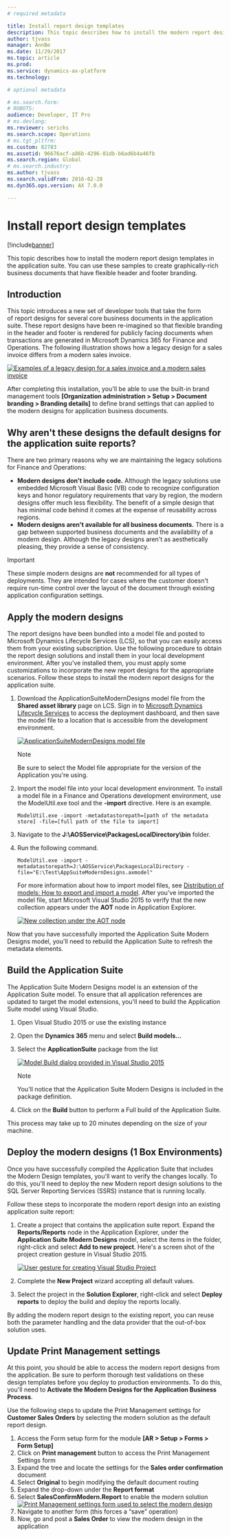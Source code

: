 ```yaml
---
# required metadata

title: Install report design templates
description: This topic describes how to install the modern report design templates in the application suite. You can use these samples to create graphically-rich business documents that have flexible header and footer branding.
author: tjvass
manager: AnnBe
ms.date: 11/29/2017
ms.topic: article
ms.prod: 
ms.service: dynamics-ax-platform
ms.technology: 

# optional metadata

# ms.search.form: 
# ROBOTS: 
audience: Developer, IT Pro
# ms.devlang: 
ms.reviewer: sericks
ms.search.scope: Operations
# ms.tgt_pltfrm: 
ms.custom: 82783
ms.assetid: 96676acf-a86b-4296-81db-b6ad6b4a46fb
ms.search.region: Global
# ms.search.industry: 
ms.author: tjvass
ms.search.validFrom: 2016-02-28
ms.dyn365.ops.version: AX 7.0.0

---
```


# Install report design templates

[!include[banner](../includes/banner.md)]


This topic describes how to install the modern report design templates in the application suite. You can use these samples to create graphically-rich business documents that have flexible header and footer branding.

Introduction
------------

This topic introduces a new set of developer tools that take the form of report designs for several core business documents in the application suite. These report designs have been re-imagined so that flexible branding in the header and footer is rendered for publicly facing documents when transactions are generated in Microsoft Dynamics 365 for Finance and Operations. The following illustration shows how a legacy design for a sales invoice differs from a modern sales invoice. 

[![Examples of a legacy design for a sales invoice and a modern sales invoice](./media/design-comparison-1024x653.png)](./media/design-comparison.png)

After completing this installation, you'll be able to use the built-in brand management tools **[Organization administration > Setup > Document branding > Branding details]** to define brand settings that can applied to the modern designs for application business documents. 

## Why aren't these designs the default designs for the application suite reports?
There are two primary reasons why we are maintaining the legacy solutions for Finance and Operations:

-   **Modern designs don't include code.** Although the legacy solutions use embedded Microsoft Visual Basic (VB) code to recognize configuration keys and honor regulatory requirements that vary by region, the modern designs offer much less flexibility. The benefit of a simple design that has minimal code behind it comes at the expense of reusability across regions.
-   **Modern designs aren't available for all business documents.** There is a gap between supported business documents and the availability of a modern design. Although the legacy designs aren't as aesthetically pleasing, they provide a sense of consistency.

> [!Important]
> These simple modern designs are **not** recommended for all types of deployments. They are intended for cases where the customer doesn't require run-time control over the layout of the document through existing application configuration settings.

## Apply the modern designs
The report designs have been bundled into a model file and posted to Microsoft Dynamics Lifecycle Services (LCS), so that you can easily access them from your existing subscription. Use the following procedure to obtain the report design solutions and install them in your local development environment. After you've installed them, you must apply some customizations to incorporate the new report designs for the appropriate scenarios. Follow these steps to install the modern report designs for the application suite.

1.  Download the ApplicationSuiteModernDesigns model file from the **Shared asset library** page on LCS. Sign in to [Microsoft Dynamics Lifecycle Services](https://lcs.dynamics.com/) to access the deployment dashboard, and then save the model file to a location that is accessible from the development environment. 

	[![ApplicationSuiteModernDesigns model file](./media/lcs-shared-asset-library-1024x489.png)](./media/lcs-shared-asset-library.png)

	> [!Note]
	> Be sure to select the Model file appropriate for the version of the Application you're using.

2.  Import the model file into your local development environment. To install a model file in a Finance and Operations development environment, use the ModelUtil.exe tool and the **-import** directive. Here is an example.

        ModelUtil.exe -import -metadatastorepath=[path of the metadata store] -file=[full path of the file to import]

3.  Navigate to the **J:\AOSService\PackagesLocalDirectory\bin** folder.
4.  Run the following command.

        ModelUtil.exe -import -metadatastorepath=J:\AOSService\PackagesLocalDirectory -file="E:\Test\AppSuiteModernDesigns.axmodel"

    For more information about how to import model files, see [Distribution of models: How to export and import a model](..\dev-tools\models-export-import.md). After you've imported the model file, start Microsoft Visual Studio 2015 to verify that the new collection appears under the **AOT** node in Application Explorer. 
    
    [![New collection under the AOT node](./media/imported-model-file-1024x488.png)](./media/imported-model-file.png)

Now that you have successfully imported the Application Suite Modern Designs model, you'll need to rebuild the Application Suite to refresh the metadata elements.

## Build the Application Suite 
The Application Suite Modern Designs model is an extension of the Application Suite model.  To ensure that all application references are updated to target the model extensions, you'll need to build the Application Suite model using Visual Studio.

1.  Open Visual Studio 2015 or use the existing instance
2.  Open the **Dynamics 365** menu and select **Build models…**
3.  Select the **ApplicationSuite** package from the list

	[![Model Build dialog provided in Visual Studio 2015](./media/BuildAppSuite.png)](./media/BuildAppSuite.png)
	
    > [!Note]
    > You'll notice that the Application Suite Modern Designs is included in the package definition.
    
4.  Click on the **Build** button to perform a Full build of the Application Suite.

This process may take up to 20 minutes depending on the size of your machine. 

## Deploy the modern designs (1 Box Environments)
Once you have successfully compiled the Application Suite that includes the Modern Design templates, you'll want to verify the changes locally.  To do this, you'll need to deploy the new Modern report design solutions to the SQL Server Reporting Services (SSRS) instance that is running locally.

Follow these steps to incorporate the modern report design into an existing application suite report: 
1. Create a project that contains the application suite report.  Expand the **Reports/Reports** node in the Application Explorer, under the **Application Suite Modern Designs** model, select the items in the folder, right-click and select **Add to new project**.  Here's a screen shot of the project creation gesture in Visual Studio 2015.

	[![User gesture for creating Visual Studio Project](./media/DeployModernDesigns.png)](./media/DeployModernDesigns.png)
	
2. Complete the **New Project** wizard accepting all default values.
3. Select the project in the **Solution Explorer**, right-click and select **Deploy reports** to deploy the build and deploy the reports locally.
	
By adding the modern report design to the existing report, you can reuse both the parameter handling and the data provider that the out-of-box solution uses.

## Update Print Management settings
At this point, you should be able to access the modern report designs from the application. Be sure to perform thorough test validations on these design templates before you deploy to production environments.  To do this, you'll need to **Activate the Modern Designs for the Application Business Process**.  

Use the following steps to update the Print Management settings for **Customer Sales Orders** by selecting the modern solution as the default report design.  
 
1.  Access the Form setup form for the module **[AR > Setup > Forms > Form Setup]**
2.  Click on **Print management** button to access the Print Management Settings form 
3.  Expand the tree and locate the settings for the **Sales order confirmation** document
4.  Select **Original <Default>** to begin modifying the default document routing 
5.  Expand the drop-down under the **Report format**
6.  Select **SalesConfirmModern.Report** to enable the modern solution
[![Print Management settings form used to select the modern design](./media/UpdatePrintMgtSettings.png)](./media/UpdatePrintMgtSettings.png)
7.  Navigate to another form (this forces a “save” operation)
8.  Now, go and post a **Sales Order** to view the modern design in the application




